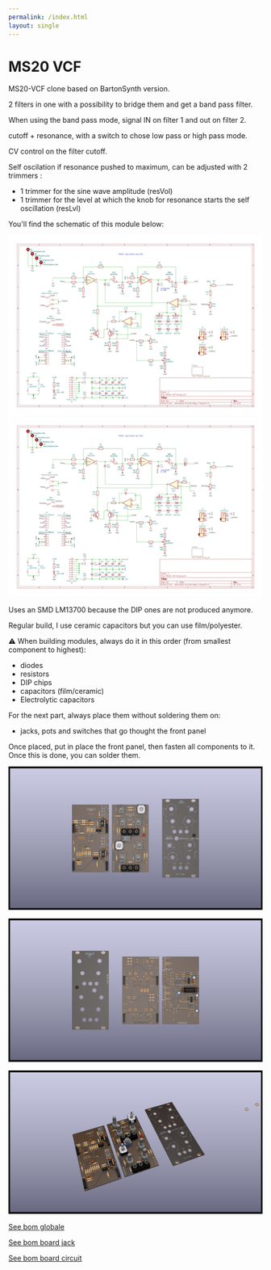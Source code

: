 ```yaml
---
permalink: /index.html
layout: single
---
```


# MS20 VCF

MS20-VCF clone based on BartonSynth version.

2 filters in one with a possibility to bridge them and get a band pass filter.

When using the band pass mode, signal IN on filter 1 and out on filter 2.

cutoff + resonance, with a switch to chose low pass or high pass mode.

CV control on the filter cutoff.

Self oscilation if resonance pushed to maximum, can be adjusted with 2 trimmers :

- 1 trimmer for the sine wave amplitude (resVol)
- 1 trimmer for the level at which the knob for resonance starts the self oscillation (resLvl)

You'll find the schematic of this module below: 

![single MS20-VCF schematic](documentation/image/MS20-VCF-schematic.svg)
![single MS20-VCF schematic](documentation/image/MS20-VCF-schematic.svg)

Uses an SMD LM13700 because the DIP ones are not produced anymore.

Regular build, I use ceramic capacitors but you can use film/polyester.

:warning: When building modules, always do it in this order (from smallest component to highest):
- diodes
- resistors
- DIP chips
- capacitors (film/ceramic)
- Electrolytic capacitors

For the next part, always place them without soldering them on: 
- jacks, pots and switches that go thought the front panel

Once placed, put in place the front panel, then fasten all components to it. Once this is done, you can solder them. 

![3D single MS20-VCF(front)](documentation/image/MS20-VCF-3D_top.png)

![3D single MS20-VCF(back)](documentation/image/MS20-VCF-3D_bottom.png)

![3D single MS20-VCF(iso)](documentation/image/MS20-VCF-3D_top30deg.png)

[See bom globale](documentation/bom/MS20-VCF-ibom-global.html)

[See bom board jack](documentation/bom/MS20-VCF-ibom-jack.html)

[See bom board circuit](documentation/bom/MS20-VCF-ibom-circuit.html)

